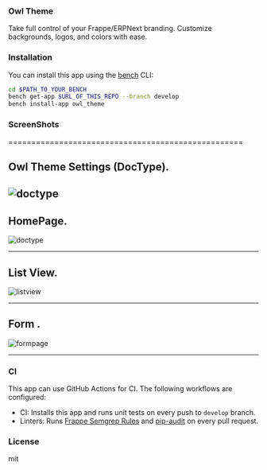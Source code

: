 ### Owl Theme

 Take full control of your Frappe/ERPNext branding. Customize backgrounds, logos, and colors with ease.

### Installation

You can install this app using the [bench](https://github.com/frappe/bench) CLI:

```bash
cd $PATH_TO_YOUR_BENCH
bench get-app $URL_OF_THIS_REPO --branch develop
bench install-app owl_theme
```

### ScreenShots
===================================================
## Owl Theme Settings (DocType).
![doctype](https://github.com/user-attachments/assets/0df19627-6c3c-425e-a19f-27b58e34d704)
---------------------------------------------------
## HomePage.
![doctype](https://github.com/user-attachments/assets/47c4a757-40ba-4cc2-bf5e-19342a173a2b)

---------------------------------------------------

## List View.
![listview](https://github.com/user-attachments/assets/68a626cc-56a5-4823-92af-3a70bbb1fb29)

---------------------------------------------------

## Form .
![formpage](https://github.com/user-attachments/assets/889acfaa-b3eb-4598-ad04-feebd29727bd)

---------------------------------------------------

### CI

This app can use GitHub Actions for CI. The following workflows are configured:

- CI: Installs this app and runs unit tests on every push to `develop` branch.
- Linters: Runs [Frappe Semgrep Rules](https://github.com/frappe/semgrep-rules) and [pip-audit](https://pypi.org/project/pip-audit/) on every pull request.


### License

mit
